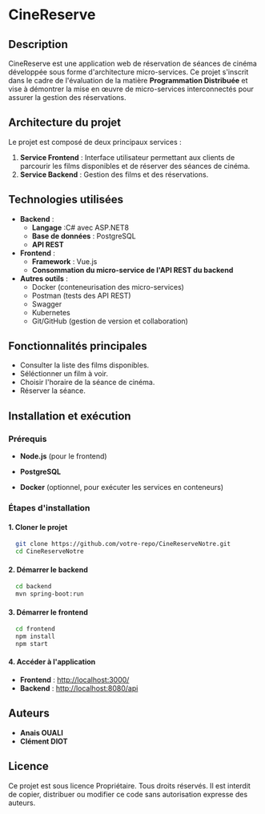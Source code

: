 # CineReserve

## Description
CineReserve est une application web de réservation de séances de cinéma développée sous forme d'architecture micro-services. Ce projet s'inscrit dans le cadre de l'évaluation de la matière **Programmation Distribuée** et vise à démontrer la mise en œuvre de micro-services interconnectés pour assurer la gestion des réservations.

## Architecture du projet
Le projet est composé de deux principaux services :
1. **Service Frontend** : Interface utilisateur permettant aux clients de parcourir les films disponibles et de réserver des séances de cinéma.
2. **Service Backend** : Gestion des films et des réservations.

## Technologies utilisées
- **Backend** :
    - **Langage** :C# avec ASP.NET8
  - **Base de données** : PostgreSQL
  - **API REST**
- **Frontend** :
  - **Framework** : Vue.js
  - **Consommation du micro-service de l'API REST du backend**
- **Autres outils** :
  - Docker (conteneurisation des micro-services)
  - Postman (tests des API REST)
  - Swagger
  - Kubernetes
  - Git/GitHub (gestion de version et collaboration)

## Fonctionnalités principales
- Consulter la liste des films disponibles.
- Séléctionner un film à voir.
- Choisir l'horaire de la séance de cinéma.
- Réserver la séance.

## Installation et exécution
### Prérequis
- **Node.js** (pour le frontend)

- **PostgreSQL**
- **Docker** (optionnel, pour exécuter les services en conteneurs)

### Étapes d'installation
#### 1. Cloner le projet
```bash
  git clone https://github.com/votre-repo/CineReserveNotre.git
  cd CineReserveNotre
```

#### 2. Démarrer le backend
```bash
  cd backend
  mvn spring-boot:run
```

#### 3. Démarrer le frontend
```bash
  cd frontend
  npm install
  npm start
```

#### 4. Accéder à l'application
- **Frontend** : [http://localhost:3000/](http://localhost:3000/)
- **Backend** : [http://localhost:8080/api](http://localhost:8080/api)

## Auteurs
- **Anais OUALI**
- **Clément DIOT**

## Licence
Ce projet est sous licence Propriétaire. Tous droits réservés. Il est interdit de copier, distribuer ou modifier ce code sans autorisation expresse des auteurs.

